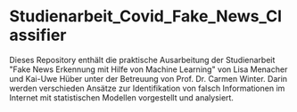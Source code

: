# Studienarbeit_Covid_Fake_News_Classifier
Dieses Repository enthält die praktische Ausarbeitung der Studienarbeit "Fake News Erkennung mit Hilfe von Machine Learning"  von Lisa Menacher und Kai-Uwe Hüber unter der Betreuung von Prof. Dr. Carmen Winter. Darin werden verschieden Ansätze zur Identifikation von falsch Informationen im Internet mit statistischen Modellen vorgestellt und analysiert.
